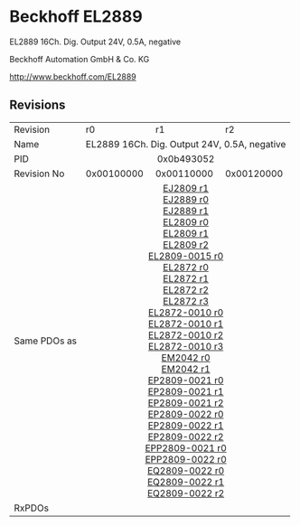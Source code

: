 # Beckhoff EL2889

EL2889 16Ch. Dig. Output 24V, 0.5A, negative

Beckhoff Automation GmbH & Co. KG

http://www.beckhoff.com/EL2889

## Revisions
<table>
<tr >
<td>Revision</td>
<td>r0</td>
<td>r1</td>
<td>r2</td>
</tr>
<tr >
<td>Name</td>
<td colspan=3 align="center">EL2889 16Ch. Dig. Output 24V, 0.5A, negative</td>
</tr>
<tr >
<td>PID</td>
<td colspan=3 align="center">0x0b493052</td>
</tr>
<tr >
<td>Revision No</td>
<td>0x00100000</td>
<td>0x00110000</td>
<td>0x00120000</td>
</tr>
<tr >
<td>Same PDOs as</td>
<td colspan=3 align="center"><a href="EJ2809">EJ2809 r1</a><br/><a href="EJ2889">EJ2889 r0</a><br/><a href="EJ2889">EJ2889 r1</a><br/><a href="EL2809">EL2809 r0</a><br/><a href="EL2809">EL2809 r1</a><br/><a href="EL2809">EL2809 r2</a><br/><a href="EL2809-0015">EL2809-0015 r0</a><br/><a href="EL2872">EL2872 r0</a><br/><a href="EL2872">EL2872 r1</a><br/><a href="EL2872">EL2872 r2</a><br/><a href="EL2872">EL2872 r3</a><br/><a href="EL2872-0010">EL2872-0010 r0</a><br/><a href="EL2872-0010">EL2872-0010 r1</a><br/><a href="EL2872-0010">EL2872-0010 r2</a><br/><a href="EL2872-0010">EL2872-0010 r3</a><br/><a href="EM2042">EM2042 r0</a><br/><a href="EM2042">EM2042 r1</a><br/><a href="EP2809-0021">EP2809-0021 r0</a><br/><a href="EP2809-0021">EP2809-0021 r1</a><br/><a href="EP2809-0021">EP2809-0021 r2</a><br/><a href="EP2809-0022">EP2809-0022 r0</a><br/><a href="EP2809-0022">EP2809-0022 r1</a><br/><a href="EP2809-0022">EP2809-0022 r2</a><br/><a href="EPP2809-0021">EPP2809-0021 r0</a><br/><a href="EPP2809-0022">EPP2809-0022 r0</a><br/><a href="EQ2809-0022">EQ2809-0022 r0</a><br/><a href="EQ2809-0022">EQ2809-0022 r1</a><br/><a href="EQ2809-0022">EQ2809-0022 r2</a></td>
</tr>
<tr >
<td>RxPDOs</td>
<td colspan=3 align="left"></td>
</tr>
</table>
